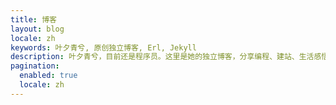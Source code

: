 ```yaml
---
title: 博客
layout: blog
locale: zh
keywords: 叶夕青兮, 原创独立博客, Erl, Jekyll
description: 叶夕青兮，目前还是程序员。这里是她的独立博客，分享编程、建站、生活感悟、读书随笔等。
pagination:
  enabled: true
  locale: zh
---
```


